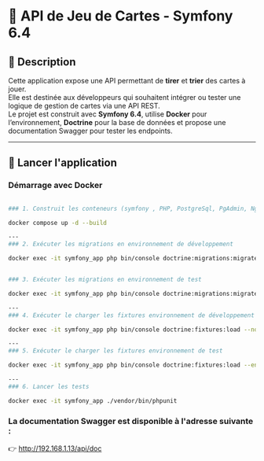 # 🎴 API de Jeu de Cartes - Symfony 6.4

## 📌 Description

Cette application expose une API permettant de **tirer** et **trier** des cartes à jouer.  
Elle est destinée aux développeurs qui souhaitent intégrer ou tester une logique de gestion de cartes via une API REST.  
Le projet est construit avec **Symfony 6.4**, utilise **Docker** pour l’environnement, **Doctrine** pour la base de données et propose une documentation Swagger pour tester les endpoints.

---

## 🐳 Lancer l'application

###  Démarrage avec Docker

```bash

### 1. Construit les conteneurs (symfony , PHP, PostgreSql, PgAdmin, Nginx), lance l’environnement complet en arrière-plan (-d) et applique les instructions du docker-compose.yml

docker compose up -d --build

---
### 2. Exécuter les migrations en environnement de développement

docker exec -it symfony_app php bin/console doctrine:migrations:migrate


### 3. Exécuter les migrations en environnement de test

docker exec -it symfony_app php bin/console doctrine:migrations:migrate --env=test

---
### 4. Exécuter le charger les fixtures environnement de développement

docker exec -it symfony_app php bin/console doctrine:fixtures:load --no-interaction

---
### 5. Exécuter le charger les fixtures environnement de test

docker exec -it symfony_app php bin/console doctrine:fixtures:load --env=test --no-interaction

---
### 6. Lancer les tests

docker exec -it symfony_app ./vendor/bin/phpunit
```
### La documentation Swagger est disponible à l'adresse suivante :

👉 http://192.168.1.13/api/doc
